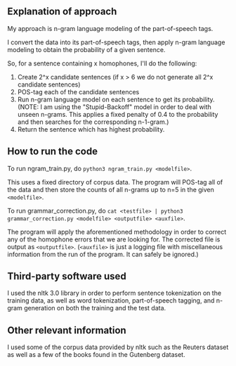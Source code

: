 ## Explanation of approach

My approach is n-gram language modeling of the part-of-speech tags.

I convert the data into its part-of-speech tags, then apply n-gram language modeling to obtain the probability of a given sentence.

So, for a sentence containing x homophones, I'll do the following:
1. Create 2^x candidate sentences (if x > 6 we do not generate all 2^x candidate sentences)
2. POS-tag each of the candidate sentences
3. Run n-gram language model on each sentence to get its probability. (NOTE: I am using the "Stupid-Backoff" model in order to deal with unseen n-grams. This applies a fixed penalty of 0.4 to the probability and then searches for the corresponding n-1-gram.)
4. Return the sentence which has highest probability.

## How to run the code

To run ngram_train.py, do `python3 ngram_train.py <modelfile>`. 

This uses a fixed directory of corpus data. The program will POS-tag all of the data and then store the counts of all n-grams up to n=5 in the given `<modelfile>`.

To run grammar_correction.py, do `cat <testfile> | python3 grammar_correction.py <modelfile> <outputfile> <auxfile>`.

The program will apply the aforementioned methodology in order to correct any of the homophone errors that we are looking for. The corrected file is output as `<outputfile>`. (`<auxfile>` is just a logging file with miscellaneous information from the run of the program. It can safely be ignored.)

## Third-party software used

I used the nltk 3.0 library in order to perform sentence tokenization on the training data, as well as word tokenization, part-of-speech tagging, and n-gram generation on both the training and the test data.

## Other relevant information

I used some of the corpus data provided by nltk such as the Reuters dataset as well as a few of the books found in the Gutenberg dataset.